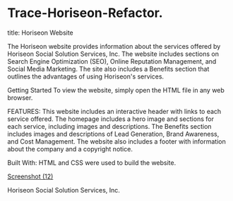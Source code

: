 # Trace-Horiseon-Refactor.

title: Horiseon Website

The Horiseon website provides information about the services offered by Horiseon Social Solution Services, Inc. The website includes sections on Search Engine Optimization (SEO), Online Reputation Management, and Social Media Marketing. The site also includes a Benefits section that outlines the advantages of using Horiseon's services.

Getting Started To view the website, simply open the HTML file in any web browser.

FEATURES: This website includes an interactive header with links to each service offered. The homepage includes a hero image and sections for each service, including images and descriptions. The Benefits section includes images and descriptions of Lead Generation, Brand Awareness, and Cost Management. The website also includes a footer with information about the company and a copyright notice.

Built With: HTML and CSS were used to build the website.

 [Screenshot (12)](https://user-images.githubusercontent.com/117109227/225423442-25fa6788-dbb5-446c-af94-07bbe14f092b.png)


Horiseon Social Solution Services, Inc.